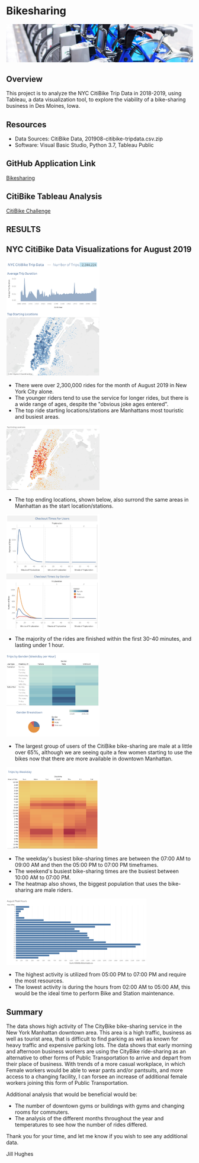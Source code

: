# Bikesharing

![logo](images/module-14-logo.png)

## Overview

This project is to analyze the NYC CitiBike Trip Data in 2018-2019, using Tableau, a data visualization tool, to explore the viability of a bike-sharing business in Des Moines, Iowa.

## Resources
* Data Sources: CitiBike Data, 201908-citibike-tripdata.csv.zip
* Software: Visual Basic Studio, Python 3.7, Tableau Public

## GitHub Application Link
<a href="https://jillibus.github.io/bikesharing/">Bikesharing</a>

## CitiBike Tableau Analysis
<a href="https://public.tableau.com/authoring/CitiBike_Challenge_16393261332470/NYCCitiBikeChallengeStory#1"> CitiBike Challenge</a>

## RESULTS

## NYC CitiBike Data Visualizations for August 2019

<img src="images/StoryDashboard.png" width=50% height=50% />

* There were over 2,300,000 rides for the month of August 2019 in New York City alone.
* The younger riders tend to use the service for longer rides, but there is a wide range of ages, despite the "obvious joke ages entered".
* The top ride starting locations/stations are Manhattans most touristic and busiest areas.

<img src="images/TopEndingLocations.png" width=50% height=50% /> 

* The top ending locations, shown below, also surrond the same areas in Manhattan as the start location/stations.

<img src="images/TripsbyCheckout.png" width=50% height=50% />

* The majority of the rides are finished within the first 30-40 minutes, and lasting under 1 hour.

<img src="images/TripsByGender.png" width=50% height=50% />

* The largest group of users of the CitiBike bike-sharing are male at a little over 65%, although we are seeing quite a few women starting to use the bikes now that there are more available in downtown Manhattan.

<img src="images/TripsByWeekday.png" width=50% height=50% />

* The weekday's busiest bike-sharing times are between the 07:00 AM to 09:00 AM and then the 05:00 PM to 07:00 PM timeframes.
* The weekend's busiest bike-sharing times are the busiest between 10:00 AM to 07:00 PM.
* The heatmap also shows, the biggest population that uses the bike-sharing are male riders.

<img src="images/AugustPeakHours.png" width=75% height=75% />

* The highest activity is utilized from 05:00 PM to 07:00 PM and require the most resources.
* The lowest activity is during the hours from 02:00 AM to 05:00 AM, this would be the ideal time to perform Bike and Station maintenance.

## Summary

The data shows high activity of The CityBike bike-sharing service in the New York Manhattan downtown area.  This area is a high traffic, business as well as tourist area, that is difficult to find parking as well as known for heavy traffic and expensive parking lots.  The data shows that early morning and afternoon business workers are using the CityBike ride-sharing as an alternative to other forms of Public Transportation to arrive and depart from their place of business.  With trends of a more casual workplace, in which Female workers would be able to wear pants and/or pantsuits, and more access to a changing facility, I can forsee an increase of additional female workers joining this form of Public Transportation.

Additional analysis that would be beneficial would be:
  * The number of downtown gyms or buildings with gyms and changing rooms for commuters.
  * The analysis of the different months throughout the year and temperatures to see how the number of rides differed.

Thank you for your time, and let me know if you wish to see any additional data.

Jill Hughes
